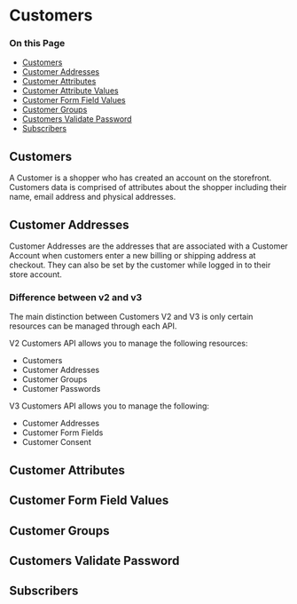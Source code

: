# Customers

<div class="otp" id="no-index">

### On this Page	
- [Customers](#customers)
- [Customer Addresses](#customer-addresses)
- [Customer Attributes](#customer-attributes)
- [Customer Attribute Values](#customer-attribute-values)
- [Customer Form Field Values](#customer-form-field-values)
- [Customer Groups](#customer-groups)
- [Customers Validate Password](#customers-validate-password)
- [Subscribers](#subscribers)

</div>

## Customers

A Customer is a shopper who has created an account on the storefront. Customers data is comprised of attributes about the shopper including their name, email address and physical addresses. 

## Customer Addresses

Customer Addresses are the addresses that are associated with a Customer Account when customers enter a new billing or shipping address at checkout. They can also be set by the customer while logged in to their store account.

### Difference between v2 and v3
The main distinction between Customers V2 and V3 is only certain resources can be managed through each API.

V2 Customers API allows you to manage the following resources:
* Customers
* Customer Addresses
* Customer Groups
* Customer Passwords

V3 Customers API allows you to manage the following:
* Customer Addresses
* Customer Form Fields
* Customer Consent

## Customer Attributes

## Customer Form Field Values

## Customer Groups

## Customers Validate Password

## Subscribers
